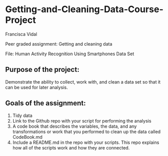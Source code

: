 # Getting-and-Cleaning-Data-Course-Project
Francisca Vidal

Peer graded assignment: Getting and cleaning data 

File: Human Activity Recognition Using Smartphones Data Set

## Purpose of the project: 
Demonstrate the ability to collect, work with, and clean a data set so that it can be used for later analysis. 

## Goals of the assignment:
1. Tidy data
2. Link to the Github repo with your script for performing the analysis
3. A code book that describes the variables, the data, and any transformations or work that you performed to clean up the data called CodeBook.md
4. Include a README.md in the repo with your scripts. This repo explains how all of the scripts work and how they are connected.




